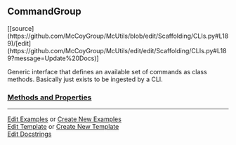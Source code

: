 ## <a id="McUtils.Scaffolding.CLIs.CommandGroup">CommandGroup</a> 
<div class="docs-source-link" markdown="1">
[[source](https://github.com/McCoyGroup/McUtils/blob/edit/Scaffolding/CLIs.py#L189)/[edit](https://github.com/McCoyGroup/McUtils/edit/edit/Scaffolding/CLIs.py#L189?message=Update%20Docs)]
</div>

Generic interface that defines an available set of commands
as class methods.
Basically just exists to be ingested by a CLI.

<div class="collapsible-section">
 <div class="collapsible-section collapsible-section-header" markdown="1">
 
### <a class="collapse-link" data-toggle="collapse" href="#methods">Methods and Properties</a> <a class="float-right" data-toggle="collapse" href="#methods"><i class="fa fa-chevron-down"></i></a>

 </div>
 <div class="collapsible-section collapsible-section-body collapse" id="methods" markdown="1">



 </div>
</div>




___

[Edit Examples](https://github.com/McCoyGroup/McUtils/edit/gh-pages/ci/examples/McUtils/Scaffolding/CLIs/CommandGroup.md) or 
[Create New Examples](https://github.com/McCoyGroup/McUtils/new/gh-pages/?filename=ci/examples/McUtils/Scaffolding/CLIs/CommandGroup.md) <br/>
[Edit Template](https://github.com/McCoyGroup/McUtils/edit/gh-pages/ci/docs/McUtils/Scaffolding/CLIs/CommandGroup.md) or 
[Create New Template](https://github.com/McCoyGroup/McUtils/new/gh-pages/?filename=ci/docs/templates/McUtils/Scaffolding/CLIs/CommandGroup.md) <br/>
[Edit Docstrings](https://github.com/McCoyGroup/McUtils/edit/edit/Scaffolding/CLIs.py#L189?message=Update%20Docs)
